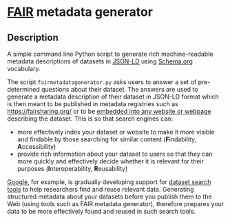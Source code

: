 # [FAIR](https://www.go-fair.org/fair-principles/) metadata generator

## Description

A simple command line Python script to generate rich machine-readable metadata descriptions of datasets in [JSON-LD](https://json-ld.org/) using [Schema.org](https://schema.org/) vocabulary.

The script ``fairmetadatagenerator.py`` asks users to answer a set of pre-determined questions about their dataset. The answers are used to generate a metadata description of their dataset in JSON-LD format which is then meant to be published in metadata registries such as https://fairsharing.org/ or to be [embedded into any website or webpage](https://developers.google.com/search/docs/guides/intro-structured-data) describing the dataset. This is so that search engines can:

+ more effectively index your dataset or website to make it more visible and findable by those searching for similar content (**F**indability, **A**ccessibility)
+ provide rich information about your dataset to users so that they can more quickly and effectively decide whether it is relevant for their purposes (**I**nteroperability, **R**eusability)

[Google](https://www.google.com/), for example, is gradually developing support for [dataset search tools](https://datasetsearch.research.google.com/) to help researchers find and reuse relevant data. Generating structured metadata about your datasets before you publish them to the Web (using tools such as FAIR metadata generator), therefore prepares your data to be more effectively found and reused in such search tools.



